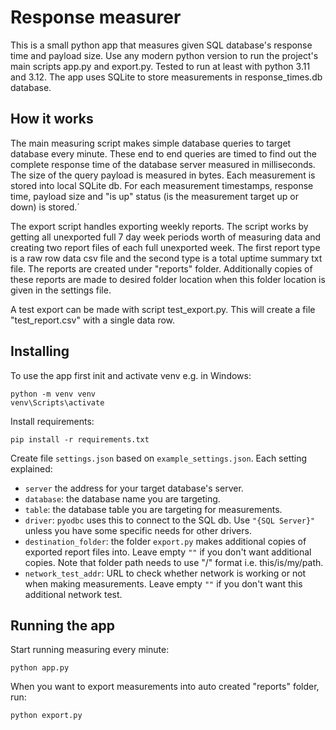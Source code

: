 # Response measurer

This is a small python app that measures given SQL database's response time and payload size. Use any modern python version to run the project's main scripts app.py and export.py. Tested to run at least with python 3.11 and 3.12. The app uses SQLite to store measurements in response_times.db database.

## How it works

The main measuring script makes simple database queries to target database every minute. These end to end queries are timed to find out the complete response time of the database server measured in milliseconds. The size of the query payload is measured in bytes. Each measurement is stored into local SQLite db. For each measurement timestamps, response time, payload size and "is up" status (is the measurement target up or down) is stored.´

The export script handles exporting weekly reports. The script works by getting all unexported full 7 day week periods worth of measuring data and creating two report files of each full unexported week. The first report type is a raw row data csv file and the second type is a total uptime summary txt file. The reports are created under "reports" folder. Additionally copies of these reports are made to desired folder location when this folder location is given in the settings file.

A test export can be made with script test_export.py. This will create a file "test_report.csv" with a single data row.

## Installing

To use the app first init and activate venv e.g. in Windows:
```
python -m venv venv
venv\Scripts\activate
```

Install requirements:
```
pip install -r requirements.txt
```

Create file `settings.json` based on `example_settings.json`. Each setting explained:
- `server` the address for your target database's server.
- `database`: the database name you are targeting.
- `table`: the database table you are targeting for measurements.
- `driver`: `pyodbc` uses this to connect to the SQL db. Use `"{SQL Server}"` unless you have some specific needs for other drivers.
- `destination_folder`: the folder `export.py` makes additional copies of exported report files into. Leave empty `""` if you don't want additional copies. Note that folder path needs to use "/" format i.e. this/is/my/path.
- `network_test_addr`: URL to check whether network is working or not when making measurements. Leave empty `""` if you don't want this additional network test.

## Running the app

Start running measuring every minute:
```
python app.py
```

When you want to export measurements into auto created "reports" folder, run:
```
python export.py
```